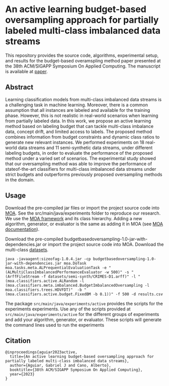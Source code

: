 # An active learning budget-based oversampling approach for partially labeled multi-class imbalanced data streams

This repository provides the source code, algorithms, experimental setup, and results for the budget-based overamspling method paper presented at the 38th ACM/SIGAPP Symposium On Applied Computing. The manuscript is available at [paper](https://www.researchgate.net/profile/Gabriel-Aguiar-3/publication/367992827_An_active_learning_budget-based_oversampling_approach_for_partially_labeled_multi-class_imbalanced_data_streams/links/63dbd32164fc8606380b21bb/An-active-learning-budget-based-oversampling-approach-for-partially-labeled-multi-class-imbalanced-data-streams.pdf).

## Abstract 
Learning classification models from multi-class imbalanced data streams is a challenging task in machine learning. 
Moreover, there is a common assumption that all instances are labeled and available for the training phase. However, this is not realistic in real-world
scenarios when learning from partially labeled data. In this work, we
propose an active learning method based on labeling budget that can
tackle multi-class imbalance data, concept drift, and limited access
to labels. The proposed method combines information from budget
constraints and dynamic class ratios to generate new relevant
instances. We performed experiments on 18 real-world data streams
and 11 semi-synthetic data streams, under different labeling budgets,
in order to evaluate the performance of the proposed method under
a varied set of scenarios. The experimental study showed that our
oversampling method was able to improve the performance of stateof-the-art classifiers for multi-class imbalanced data streams under
strict budgets and outperforms previously proposed oversampling
methods in the domain.


## Usage

Download the pre-compiled jar files or import the project source code into [MOA](https://github.com/Waikato/moa). See the src/main/java/experiments folder to reproduce our research. We use the [MOA framework](https://moa.cms.waikato.ac.nz/) and its class hierarchy. Adding a new algorithm, generator, or evaluator is the same as adding it in MOA (see [MOA documentation](https://moa.cms.waikato.ac.nz/documentation/)).

Download the pre-compiled budgetbasedoversampling-1.0-jar-with-dependencies.jar or import the project source code into MOA. Download the multi-class [datasets](https://drive.google.com/drive/folders/19WDAxEZPtPJ0GC48_aYdCE0M9BdW3iEC?usp=share_link). 

```
java -javaagent:sizeofag-1.0.4.jar -cp budgetbasedoversampling-1.0-jar-with-dependencies.jar moa.DoTask moa.tasks.meta.ALPrequentialEvaluationTask -e "(ALMultiClassImbalancedPerformanceEvaluator -w 500)" -s "(ArffFileStream -f datasets/semi-synth/CRIMES-D1.arff)" -l "(moa.classifiers.active.ALRandom -l (moa.classifiers.meta.imbalanced.BudgetImbalancedOversampling -l moa.classifiers.trees.HDVFDT)"  -b "(moa.classifiers.active.budget.FixedBM -b 0.1))" -f 500 -d results.csv
```

The package `src/main/java/experiments/active` provides the scripts for the experiments experiments. Use any of the scripts provided at `src/main/java/experiments/active` for the different groups of experiments and add your algorithm, generator, or evaluator. These scripts will generate the command lines used to run the experiments

## Citation
```
@inproceedings{aguiar2023active,
  title={An active learning budget-based oversampling approach for partially labeled multi-class imbalanced data streams},
  author={Aguiar, Gabriel J and Cano, Alberto},
  booktitle={38th ACM/SIGAPP Symposium On Applied Computing},
  year={2023}
}
```

